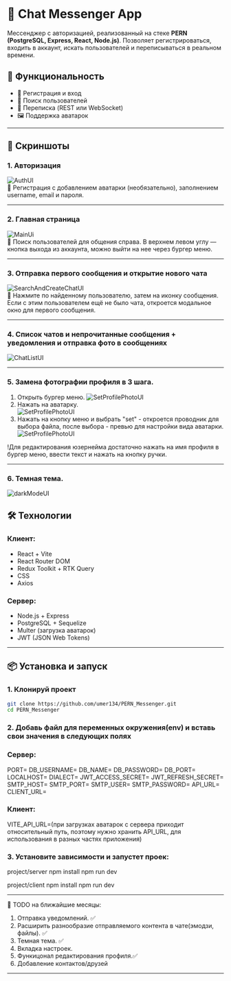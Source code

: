 
# 💬 Chat Messenger App

Мессенджер с авторизацией, реализованный на стеке **PERN (PostgreSQL, Express, React, Node.js)**. Позволяет регистрироваться, входить в аккаунт, искать пользователей и переписываться в реальном времени.

## 🚀 Функциональность

- 🔐 Регистрация и вход
- 👤 Поиск пользователей
- 💬 Переписка (REST или WebSocket)
- 🖼️ Поддержка аватарок

---

## 📸 Скриншоты

### 1. Авторизация

![AuthUI](./manual_photos/chatScreenSignUp.png)  
🔐 Регистрация с добавлением аватарки (необязательно), заполнением username, email и пароля.

---

### 2. Главная страница

![MainUi](./manual_photos/mainPageScreen.png)  
👤 Поиск пользователей для общения справа. В верхнем левом углу — кнопка выхода из аккаунта, можно выйти на нее через бургер меню.

---

### 3. Отправка первого сообщения и открытие нового чата

![SearchAndCreateChatUI](./manual_photos/sendFirstMess.png)  
💬 Нажмите по найденному пользователю, затем на иконку сообщения. Если с этим пользователем ещё не было чата, откроется модальное окно для первого сообщения.

---

### 4. Список чатов и непрочитанные сообщения + уведомления и отправка фото в сообщениях

![ChatListUI](./manual_photos/chatUI.png)  

---

### 5. Замена фотографии профиля в 3 шага.

1. Открыть бургер меню.
![SetProfilePhotoUI](./manual_photos/setProfilePhoto.png)
2. Нажать на аватарку.  
![SetProfilePhotoUI](./manual_photos/setProfilePhotoStepTwo.png)
3. Нажать на кнопку меню и выбрать "set" - откроется проводник для выбора файла, после выбора - превью для настройки вида аватарки.
![SetProfilePhotoUI](./manual_photos/setProfilePhotoStepThree.png)  

!Для редактирования юзернейма достаточно нажать на имя профиля в бургер меню, ввести текст и нажать на кнопку ручки.

---

### 6. Темная тема.

![darkModeUI](./manual_photos/darkTheme.png)

## 🛠️ Технологии

### Клиент:
- React + Vite
- React Router DOM
- Redux Toolkit + RTK Query
- CSS
- Axios

### Сервер:
- Node.js + Express
- PostgreSQL + Sequelize
- Multer (загрузка аватарок)
- JWT (JSON Web Tokens)

---

## 📦 Установка и запуск

### 1. Клонируй проект

```bash
git clone https://github.com/umer134/PERN_Messenger.git
cd PERN_Messenger
```

### 2. Добавь файл для переменных окружения(env) и вставь свои значения в следующих полях

### Сервер:
PORT=
DB_USERNAME=
DB_NAME=
DB_PASSWORD=
DB_PORT=
LOCALHOST=
DIALECT=
JWT_ACCESS_SECRET=
JWT_REFRESH_SECRET=
SMTP_HOST=
SMTP_PORT=
SMTP_USER=
SMTP_PASSWORD=
API_URL=
CLIENT_URL=

### Клиент:
VITE_API_URL=(при загрузках аватарок с сервера приходит относительный путь, поэтому нужно хранить API_URL, для использования в разных частях приложения)

### 3. Установите зависимости и запустет проек:
project/server
npm install
npm run dev

project/client
npm install
npm run dev

---

📌 TODO на ближайшие месяцы:

1. Отправка уведомлений. ✅
2. Расширить разнообразие отправляемого контента в чате(эмодзи, файлы). ✅
3. Темная тема. ✅
4. Вкладка настроек.
5. Функицонал редактирования профиля.✅
6. Добавление контактов/друзей


---